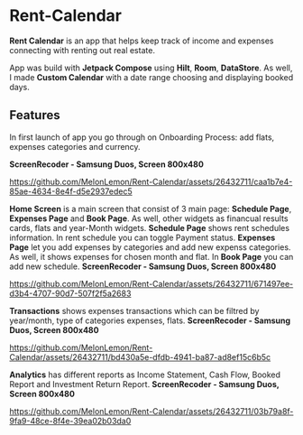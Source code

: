 # Rent-Calendar

**Rent Calendar** is an app that helps keep track of income and expenses connecting with renting out real estate. 

App was build with **Jetpack Compose** using **Hilt**, **Room**, **DataStore**. As well, I made **Custom Calendar** with a date range choosing and displaying booked days.  

## Features

In first launch of app you go through on Onboarding Process: add flats, expenses categories and currency.

 **ScreenRecoder - Samsung Duos, Screen 800x480**
 
https://github.com/MelonLemon/Rent-Calendar/assets/26432711/caa1b7e4-85ae-4634-8e4f-d5e2937edec5


**Home Screen** is a main screen that consist of 3 main page: **Schedule Page**, **Expenses Page** and **Book Page**. As well, other widgets as financual results cards, flats and year-Month widgets. **Schedule Page** shows rent schedules information. In rent schedule you can toggle Payment status.  **Expenses Page** let you add expenses by categories and add new expenss categories. As well, it shows expenses for chosen month and flat.  In **Book Page** you can add new schedule. 
**ScreenRecoder - Samsung Duos, Screen 800x480**

https://github.com/MelonLemon/Rent-Calendar/assets/26432711/671497ee-d3b4-4707-90d7-507f2f5a2683


**Transactions** shows expenses transactions which can be filtred by year/month, type of categories expenses, flats.
**ScreenRecoder - Samsung Duos, Screen 800x480**

https://github.com/MelonLemon/Rent-Calendar/assets/26432711/bd430a5e-dfdb-4941-ba87-ad8ef15c6b5c



**Analytics** has different reports as Income Statement, Cash Flow, Booked Report and Investment Return Report.
**ScreenRecoder - Samsung Duos, Screen 800x480**

https://github.com/MelonLemon/Rent-Calendar/assets/26432711/03b79a8f-9fa9-48ce-8f4e-39ea02b03da0







